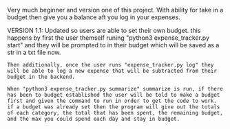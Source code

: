 Very much beginner and version one of this project. With ability for take in a budget then give you a balance aft you log in your expenses.


VERSION 1.1:
    Updated so users are able to set their own budget. this happens by first the user themself runing "python3 expense_tracker.py start" and they will be prompted to in their budget which will be saved as a str in a txt file now. 
    
    Then additionally, once the user runs "expense_tracker.py log" they will be able to log a new expense that will be subtracted from their budget in the backend.

    When "python3 expense_tracker.py summarize" summarize is run, if there has been to budget established the user will be told to make a budget first and given the command to run in order to get the code to work. if a budget was already set then the program will give out the totals of each category, the total that has been spent, the remaining budget, and the max you could spend each day and stay in budget.